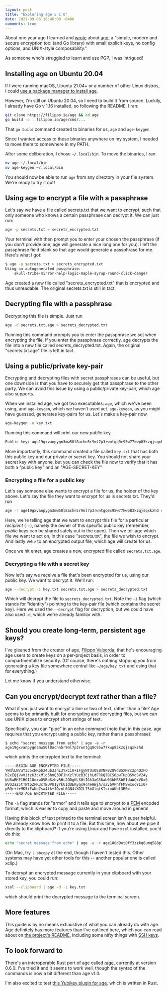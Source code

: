 ```yaml
---
layout: post
title: "Exploring age v 1.0"
date: 2021-09-06 16:46:00 -0400
comments: true
---
```


About one year ago I learned and [wrote](https://sts10.github.io/2020/09/08/exploring-age-and-rage.html) about [age](https://github.com/FiloSottile/age), a "simple, modern and secure encryption tool (and Go library) with small explicit keys, no config options, and UNIX-style composability." 

As someone who's struggled to learn and use PGP, I was intrigued! 

## Installing age on Ubuntu 20.04

If I were running macOS, Ubuntu 21.04+ or a number of other Linux distros, I could [use a package manager to install age](https://github.com/FiloSottile/age#installation).

However, I'm still on Ubuntu 20.04, so I need to build it from source. Luckily, I already have Go v 1.16 installed, so following the README, I ran:

```bash
git clone https://filippo.io/age && cd age
go build -o . filippo.io/age/cmd/...
```

That `go build` command created to binaries for us, `age` and `age-keygen`. 

Since I wanted access to these binaries anywhere on my system, I needed to move them to somewhere in my PATH.

After some deliberation, I chose `~/.local/bin`. To move the binaries, I ran:

```bash
mv age ~/.local/bin
mv age-keygen ~/.local/bin
```

You should now be able to run `age` from any directory in your file system. We're ready to try it out!

## Using age to encrypt a file with a passphrase 

Let's say we have a file called secrets.txt that we want to encrypt, such that only someone who knows a certain passphrase can decrypt it. We can just run:

```bash
age -p secrets.txt > secrets_encrypted.txt
```

Your terminal with then prompt you to enter your chosen the passphrase (if you don't provide one, age will generate a nice long one for you). I left the passphrase field blank so that age would generate a passphrase for me. Here's what I got:

```bash
$ age -p secrets.txt > secrets_encrypted.txt
Using an autogenerated passphrase:
    skull-tribe-mirror-help-logic-maple-syrup-round-click-danger
```

Age created a new file called "secrets_encrypted.txt" that is encrypted and thus unreadable. The original secrets.txt is still in tact. 

## Decrypting file with a passphrase

Decrypting this file is simple. Just run 

```bash
age -d secrets.txt.age > secrets_decrypted.txt
```

Running this command prompts you to enter the passphrase we set when encrypting the file. If you enter the passphrase correctly, age decrypts the file into a new file called secrets_decrypted.txt. Again, the original "secrets.txt.age" file is left in tact.

## Using a public/private key-pair

Encrypting and decrypting files with secret passphrases can be useful, but one downside is that you have to securely get that passphrase to the other party. We can avoid this issue by using a public/private key-pair, which age also supports. 

When we installed age, we got two executables: `age`, which we've been using, and `age-keygen`, which we haven't used yet. `age-keygen`, as you might have guessed, generates key-pairs for us. Let's make a key-pair now.

```bash
age-keygen -o key.txt
```

Running this command will print our new _public_ key. 

```txt
Public key: age19gxvanpygn3mw50l8achn5r9ml7p3rwntgq0c95w77kwp83kzqjsqxkzhd
```

More importantly, this command created a file called `key.txt` that has both this public key and our private or _secret_ key. You should not share your secret key with anyone, but you can check the file now to verify that it has both a "public key" and an "AGE-SECRET-KEY"

### Encrypting a file for a public key 

Let's say someone else wants to encrypt a file for us, the holder of the key above. Let's say the file they want to encrypt for us is secrets.txt. They'd run 

```bash
age -r age19gxvanpygn3mw50l8achn5r9ml7p3rwntgq0c95w77kwp83kzqjsqxkzhd secrets.txt > secrets.txt.age
```

Here, we're telling age that we want to encrypt this file for a particular _recipient_ (`-r`), namely the owner of this specific public key (remember, _public_ keys can be shared safely out in the open). Then we tell age which file we want to act on, in this case "secrets.txt", the file we wish to encrypt. And lastly we `>` to an encrypted output file, which age will create for us. 

Once we hit enter, age creates a new, encrypted file called `secrets.txt.age`.

### Decrypting a file with a secret key

Now let's say we receive a file that's been encrypted for us, using our public key. We want to decrypt it. We'll run:

```bash
age --decrypt -i key.txt secrets.txt.age > secrets_decrypted.txt
```

Which will decrypt the file to `secrets_decrypted.txt`. Note the `-i` flag (which stands for "identity") pointing to the key-pair file (which contains the secret key). Here we used the `--decrypt` flag for decryption, but we could have also used `-d`, which we're already familiar with. 

## Should you create long-term, persistent age keys?

I've gleaned from the creator of age, [Filippo Valsorda](https://twitter.com/FiloSottile), that he's encouraging age users to create keys on a per-project basis, in order to compartmentalize security. (Of course, there's nothing stopping you from generating a key file somewhere central like `~/age/key.txt` and using that for everything.) 

Let me know if you understand otherwise.

## Can you encrypt/decrypt _text_ rather than a file?

What if you just want to encrypt a line or two of text, rather than a file? Age seems to be primarily built for encrypting and decrypting files, but we can use UNIX pipes to encrypt short strings of text.

Specifically, you can "pipe" in an echo command (note that in this case, age requires that you encrypt using a public key, rather than a passphrase):

```
$ echo "secret message from echo" | age -a -r age19gxvanpygn3mw50l8achn5r9ml7p3rwntgq0c95w77kwp83kzqjsqxkzhd
```

which prints the encrypted text to the terminal:

```txt
-----BEGIN AGE ENCRYPTED FILE-----
YWdlLWVuY3J5cHRpb24ub3JnL3YxCi0+IFgyNTUxOSBVNFB2QVdBSXNYc2pnQzFO
b2xEQjVwVitzK3cxMlo5bnQ3OFJnKzlYUzB3CjhLdFRkQlBCS0pwTHpQSVdSV24y
bU8wRHE1RGI1UmxwOVRaSzhvRHc2ODgKLS0tIGk3aG56aU03bHRSbE1UaWQxVUx6
WVQ2a25tTWtpZFR3cTBUVU1yYkU1dUEKyqs9c4eHWjA/sZvbVPhfFMSwxooYIx0F
pRQr+t+MK5iEwUdZsa4tk+IQznL6GN4tXDIL75bGlqtKIsinWKbl3R0=
-----END AGE ENCRYPTED FILE-----
```

The `-a` flag stands for "armor" and it tells age to encrypt to a [PEM](https://en.wikipedia.org/wiki/Privacy-Enhanced_Mail) encoded format, which is easier to copy and paste and move around in general. 

Having this block of text printed to the terminal screen isn't super helpful. We already know how to print it to a file. But this time, how about we pipe it directly to the clipboard? If you're using Linux and have `xsel` installed, you'd do this:

```bash
echo "secret message from echo" | age -a -r age180d9ut0ff3zzkq6umq588p7zlqqetuf8nhxxfhsysmg4hjyt55lsjraysp | xsel --clipboard
```

(On Mac, try `| pbcopy` at the end, though I haven't tested this. Other systems may have yet other tools for this -- another popular one is called xclip.)

To decrypt an encrypted message currently in your clipboard with your stored key, you could run:

```bash
xsel --clipboard | age -d -i key.txt
```

which should print the decrypted message to the terminal screen.

## More features

This guide is by no means exhaustive of what you can already do with age. Age definitely has more features than I've outlined here, which you can read about on [the project's README](https://github.com/FiloSottile/age#readme), including some nifty things with [SSH keys](https://github.com/FiloSottile/age#ssh-keys).

## To look forward to 

There's an interoperable Rust port of age called [rage](https://github.com/str4d/rage/), currently at version 0.6.0. I've tried it and it seems to work well, though the syntax of the commands is now a bit different than age v1.0.

I'm also excited to test [this Yubikey plugin for age](https://github.com/str4d/age-plugin-yubikey), which is written in Rust.
